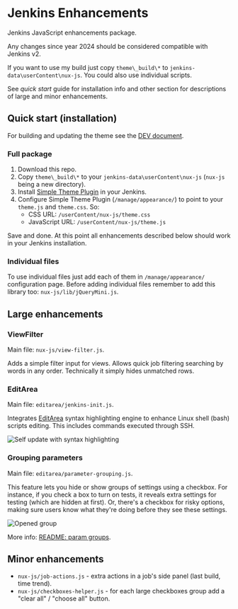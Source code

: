 Jenkins Enhancements
==============================

Jenkins JavaScript enhancements package.

Any changes since year 2024 should be considered compatible with Jenkins v2.

If you want to use my build just copy `theme\_build\*` to `jenkins-data\userContent\nux-js`. You could also use individual scripts.

See *quick start* guide for installation info and other section for descriptions of large and minor enhancements.

Quick start (installation)
---------------------------------

For building and updating the theme see the [DEV document](DEV.md).

### Full package

1. Download this repo.
2. Copy `theme\_build\*` to your `jenkins-data\userContent\nux-js` (`nux-js` being a new directory).
3. Install [Simple Theme Plugin](https://wiki.jenkins-ci.org/display/JENKINS/Simple+Theme+Plugin) in your Jenkins.
4. Configure Simple Theme Plugin (`/manage/appearance/`) to point to your `theme.js` and `theme.css`. So:
	- CSS URL: `/userContent/nux-js/theme.css`
	- JavaScript URL: `/userContent/nux-js/theme.js`

Save and done. At this point all enhancements described below should work in your Jenkins installation.

### Individual files

To use individual files just add each of them in `/manage/appearance/` configuration page. Before adding individual files remember to add this library too: `nux-js/lib/jQueryMini.js`.

Large enhancements
---------------------------------

### ViewFilter

Main file: `nux-js/view-filter.js`.

Adds a simple filter input for views. Allows quick job filtering searching by words in any order. Technically it simply hides unmatched rows.

### EditArea

Main file: `editarea/jenkins-init.js`.

Integrates [EditArea](http://www.cdolivet.com/editarea/) syntax highlighting engine to enhance Linux shell (bash) scripts editing. This includes commands executed through SSH.

<img align="center" src="https://raw.github.com/Eccenux/jenkins-scripts/master/screen/self-update.png" alt="Self update with syntax highlighting">

### Grouping parameters

Main file: `editarea/parameter-grouping.js`.

This feature lets you hide or show groups of settings using a checkbox. For instance, if you check a box to turn on tests, it reveals extra settings for testing (which are hidden at first). Or, there's a checkbox for risky options, making sure users know what they're doing before they see these settings.

<img style="max-height:40vh;" src="https://raw.github.com/Eccenux/jenkins-scripts/master/screen/param-group-en-opened.png" alt="Opened group">

More info: [README: param groups](README.param-groups.md).

Minor enhancements
------------------

* `nux-js/job-actions.js` - extra actions in a job's side panel (last build, time trend).
* `nux-js/checkboxes-helper.js` - for each large checkboxes group add a "clear all" / "choose all" button.
